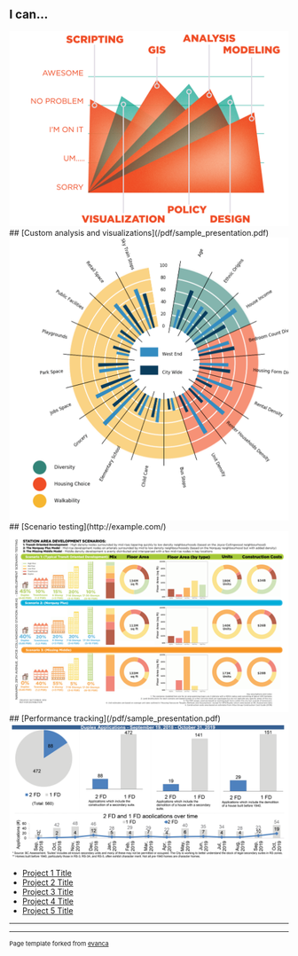 ## I can...
<img src="images/MarkHart_Skills.png?raw=true"/>
## [Custom analysis and visualizations](/pdf/sample_presentation.pdf)
<img src="images/MarkHart_CompleteCommunities.png?raw=true"/>
## [Scenario testing](http://example.com/)
<img src="images/MarkHart_ScenarioTesting.png?raw=true"/>
## [Performance tracking](/pdf/sample_presentation.pdf)
<img src="images/MarkHart_PerformanceTracking.png?raw=true"/>

- [Project 1 Title](http://example.com/)
- [Project 2 Title](http://example.com/)
- [Project 3 Title](http://example.com/)
- [Project 4 Title](http://example.com/)
- [Project 5 Title](http://example.com/)

---




---
<p style="font-size:11px">Page template forked from <a href="https://github.com/evanca/quick-portfolio">evanca</a></p>
<!-- Remove above link if you don't want to attibute -->
